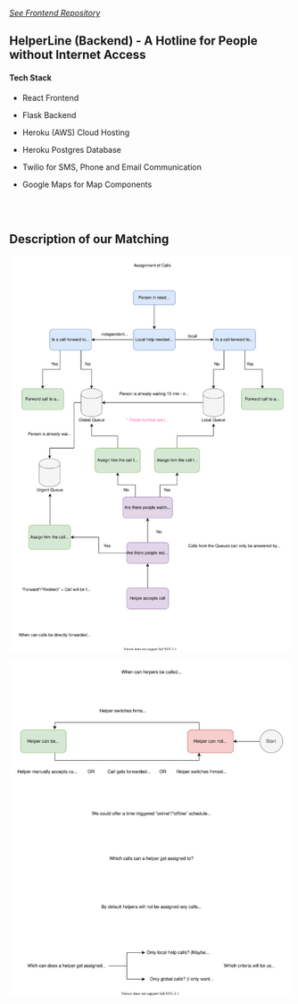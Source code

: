 
[*See Frontend Repository*](https://github.com/dostuffthatmatters/HelperLine-Frontend)

## HelperLine (Backend) - A Hotline for People without Internet Access

#### Tech Stack

* React Frontend
* Flask Backend

* Heroku (AWS) Cloud Hosting
* Heroku Postgres Database

* Twilio for SMS, Phone and Email Communication
* Google Maps for Map Components

<br/><br/>

## Description of our Matching 

![](docs/images/Call_Assignment_English.svg)

![](docs/images/Hotline_Helper_HMI_English.svg)

